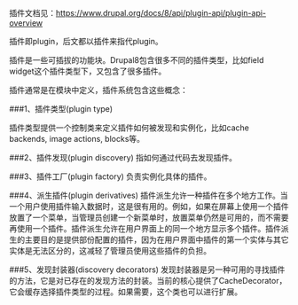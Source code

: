 插件文档见：https://www.drupal.org/docs/8/api/plugin-api/plugin-api-overview

插件即plugin，后文都以插件来指代plugin。

插件是一些可插拔的功能块。Drupal8包含很多不同的插件类型，比如field widget这个插件类型下，又包含了很多插件。

插件通常是在模块中定义，插件系统包含这些概念：

###1、插件类型(plugin type)

插件类型提供一个控制类来定义插件如何被发现和实例化，比如cache backends, image actions, blocks等。

###2、插件发现(plugin discovery)
指如何通过代码去发现插件。

###3、插件工厂(plugin factory)
负责实例化具体的插件。

###4、派生插件(plugin derivatives)
插件派生允许一种插件在多个地方工作。当一个用户使用插件输入数据时，这是很有用的。例如，如果在屏幕上使用一个插件放置了一个菜单，当管理员创建一个新菜单时，放置菜单仍然是可用的，而不需要再使用一个插件。插件派生允许在用户界面上的同一个地方显示多个插件。插件派生的主要目的是提供部份配置的插件，因为在用户界面中插件的第一个实体与其它实体是无法区分的，这减轻了管理员使用这些插件的负担。

###5、发现封装器(discovery decorators)
发现封装器是另一种可用的寻找插件的方法，它是对已存在的发现方法的封装。当前的核心提供了CacheDecorator，它会缓存选择插件类型的过程。如果需要，这个类也可以进行扩展。